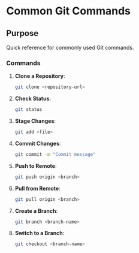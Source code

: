 # Common Git Commands

## Purpose
Quick reference for commonly used Git commands.

### Commands
1. **Clone a Repository**:
   ```bash
   git clone <repository-url>
   ```

2. **Check Status**:
   ```bash
   git status
   ```

3. **Stage Changes**:
   ```bash
   git add <file>
   ```

4. **Commit Changes**:
   ```bash
   git commit -m "Commit message"
   ```

5. **Push to Remote**:
   ```bash
   git push origin <branch>
   ```

6. **Pull from Remote**:
   ```bash
   git pull origin <branch>
   ```

7. **Create a Branch**:
   ```bash
   git branch <branch-name>
   ```

8. **Switch to a Branch**:
   ```bash
   git checkout <branch-name>
   ```

